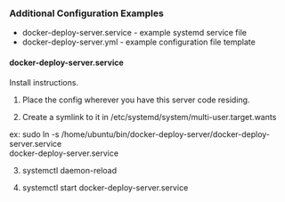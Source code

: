 ### Additional Configuration Examples

* docker-deploy-server.service - example systemd service file
* docker-deploy-server.yml - example configuration file template

#### docker-deploy-server.service

Install instructions.

1) Place the config wherever you have this server code residing.

2) Create a symlink to it in /etc/systemd/system/multi-user.target.wants

ex:
sudo ln -s /home/ubuntu/bin/docker-deploy-server/docker-deploy-server.service \
   docker-deploy-server.service

3) systemctl daemon-reload

4) systemctl start docker-deploy-server.service



